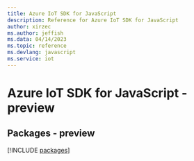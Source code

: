 ```yaml
---
title: Azure IoT SDK for JavaScript
description: Reference for Azure IoT SDK for JavaScript
author: xirzec
ms.author: jeffish
ms.data: 04/14/2023
ms.topic: reference
ms.devlang: javascript
ms.service: iot
---
```

# Azure IoT SDK for JavaScript - preview
## Packages - preview
[!INCLUDE [packages](iot-index.md)]